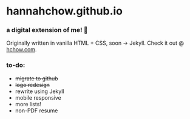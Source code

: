 # hannahchow.github.io

### a digital extension of me! 🌟 </br>
Originally written in vanilla HTML + CSS, soon → Jekyll. Check it out @ [hchow.com](http://hchow.com).

### to-do:
- ~~migrate to github~~
- ~~logo redesign~~
- rewrite using Jekyll
- mobile responsive
- more lists!
- non-PDF resume
